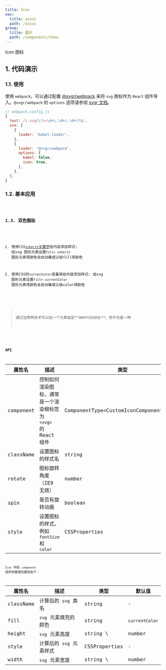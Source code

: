 ```yaml
---
title: Icon
nav:
  title: assui
  path: /assui
group:
  title: 展示
  path: /components/show
---
```


Icon 图标

## 1. 代码演示
### 1.1. 使用
使用 `webpack`，可以通过配置 [@svgr/webpack](https://www.npmjs.com/package/@svgr/webpack) 来将 `svg` 图标作为 `React` 组件导入。`@svgr/webpack` 的 `options` 选项请参阅 [svgr 文档](https://github.com/smooth-code/svgr#options)。

```js
// webpack.config.js
{
  test: /\.svg(\?v=\d+\.\d+\.\d+)?$/,
  use: [
    {
      loader: 'babel-loader',
    },
    {
      loader: '@svgr/webpack',
      options: {
        babel: false,
        icon: true,
      },
    },
  ],
}
```

### 1.2. 基本应用

<code hideActions='["CSB", "EXTERNAL"]' src="./demo/base.tsx" />

### 1.3. 双色图标

1. 使用CSS[`inherit`关键字](http://tympanus.net/codrops/css_reference/inherit)给内容添加样式: 给svg 图形元素设置`fill= inherit` 图形元素得颜色会自动集成父级fill得颜色

2. 使用CSS的`currentColor`变量来给内容添加样式: 给svg 图形元素设置`fill= currentColor` 图形元素得颜色会自动集成父级color得颜色
> 通过这两种技术可以给一个元素指定**`两种不同的颜色`**，而不仅是一种

<code hideActions='["CSB", "EXTERNAL"]' src="./demo/twoColor.tsx" />

### API

| 属性名    | 描述                                                           | 类型                                     | 默认值 |
| --------- | -------------------------------------------------------------- | ---------------------------------------- | ------ |
| component | 控制如何渲染图标，通常是一个渲染根标签为 `<svg>` 的 React 组件 | ComponentType<CustomIconComponentProps\> | -      |
| className | 设置图标的样式名                                               | string                                   | -      |
| rotate    | 图标旋转角度（IE9 无效）                                       | number                                   | -      |
| spin      | 是否有旋转动画                                                 | boolean                                  | false  |
| style     | 设置图标的样式，例如 `fontSize` 和 `color`                     | CSSProperties                            | -      |

`Icon` 中的 `component` 组件的接受的属性如下：

| 属性名    | 描述                    | 类型          | 默认值         |
| --------- | ----------------------- | ------------- | -------------- |
| className | 计算后的 `svg` 类名     | string        | -              |
| fill      | `svg` 元素填充的颜色    | string        | `currentColor` |
| height    | `svg` 元素高度          | string \      | number         |
| style     | 计算后的 `svg` 元素样式 | CSSProperties | -              |
| width     | `svg` 元素宽度          | string \      | number         |


